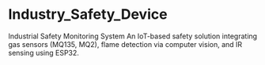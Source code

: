 # Industry_Safety_Device
Industrial Safety Monitoring System  An IoT-based safety solution integrating gas sensors (MQ135, MQ2), flame detection via computer vision, and IR sensing using ESP32. 
